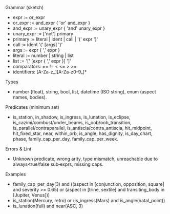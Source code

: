 <!-- >>> AUTO-GEN BEGIN: Ruleset DSL Grammar v1.0 (instructions) -->
Grammar (sketch)
- expr := or_expr
- or_expr := and_expr { 'or' and_expr }
- and_expr := unary_expr { 'and' unary_expr }
- unary_expr := ['not'] primary
- primary := literal | ident | call | '(' expr ')'
- call := ident '(' [args] ')'
- args := expr { ',' expr }
- literal := number | string | list
- list := '[' [expr { ',' expr }] ']'
- comparators: == != < <= > >=
- identifiers: [A-Za-z_][A-Za-z0-9_]*

Types
- number (float), string, bool, list, datetime (ISO string), enum (aspect names, bodies).

Predicates (minimum set)
- is_station, in_shadow, is_ingress, is_lunation, is_eclipse, is_cazimi/combust/under_beams,
  is_oob/oob_transition, is_parallel/contraparallel, is_antiscia/contra_antiscia,
  hit_midpoint, hit_fixed_star, near, within_orb, is_angle, has_dignity, is_day_chart, phase,
  family_cap_per_day, family_cap_per_week.

Errors & Lint
- Unknown predicate, wrong arity, type mismatch, unreachable due to always‑true/false sub‑exprs, missing caps.

Examples
- family_cap_per_day(3) and ((aspect in [conjunction, opposition, square] and severity >= 0.65) or (aspect in [trine, sextile] and transiting_body in [Jupiter, Venus]))
- is_station(Mercury, retro) or (is_ingress(Mars) and is_angle(natal_point))
- is_lunation(full) and near(ASC, 3)
<!-- >>> AUTO-GEN END: Ruleset DSL Grammar v1.0 (instructions) -->
